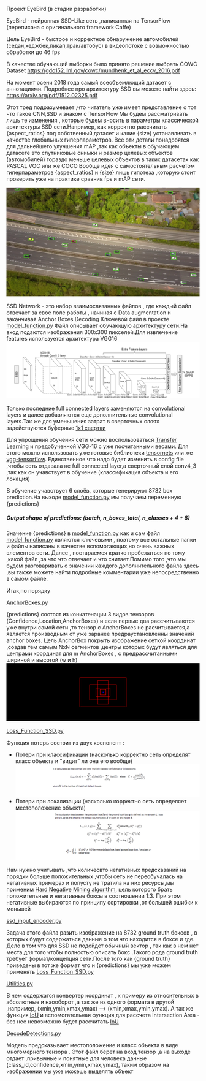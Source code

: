 Проект EyeBird (в стадии разработки)

EyeBird - нейронная SSD-Like сеть ,написанная на TensorFlow (переписана с оригинального framework Caffe)

Цель EyeBird - быстрое и корректное обнаружение автомобилей (седан,хеджбек,пикап,трак/автобус) в видеопотоке с возможностью обработки
до 46 fps

В качестве обучающий выборки было принято решение выбрать COWC Dataset 
https://gdo152.llnl.gov/cowc/mundhenk_et_al_eccv_2016.pdf

На момент осени 2018 года самый всеобъемлющий датасет с аннотациями.
Подробнее про архитектуру SSD вы можете найти здесь: https://arxiv.org/pdf/1512.02325.pdf

Этот тред подразумевает ,что читатель уже имеет представление о тот что такое CNN,SSD и знаком с TensorFlow
Мы будем рассматривать лишь те изменения , которые будем вносить в параметры классической архитектуры SSD сети.Например,
как корректно рассчитать {aspect_ratios} под собственный датасет и какие {size} устанавливать в качестве глобальных гиперпараметров.
Все эти детали понадобятся для дальнейшего улучшения mAP ,так как объекты в обучающем датасете это спутниковые снимки и размер целевых объектов (автомобилей)
гораздо меньше целевых объектов в таких датасетах как PASCAL VOC или же COCO
Вообще идея с самостоятельным расчетом гиперпараметров {aspect_ratios} и {size} лишь гипотеза ,которую стоит проверить уже на практике сравнив fps и mAP сети.


![Image alt](https://github.com/toseek01/eyebird/blob/master/illustrator/highway_edit.png)

SSD Network - это набор взаимосвязанных файлов , где каждый файл отвечает за свое поле работы , начиная с Data augmentation
и заканчивая Anchor Boxes Decoding
Ключевой файл в проекте [model_function.py](https://github.com/toseek01/eyebird/blob/master/model_function.py)
Файл описывает обучающую архитектуру сети.На вход подаются изображения 300х300 пикселей.Для извлечение features используется архитектура 
VGG16 
![Image alt](https://github.com/toseek01/eyebird/blob/master/illustrator/ssd_arch.png)

Только последние full connected layers заменяются на convolutional layers и далее добавляются еще дополнительные convolutional layers.Так же для уменьшения затрат в сверточных слоях задействуются буферные [1х1 свертки](https://stats.stackexchange.com/questions/194142/what-does-1x1-convolution-mean-in-a-neural-network)

Для упрощения обучения сети можно воспользоваться [Transfer Learning](https://towardsdatascience.com/transfer-learning-in-tensorflow-9e4f7eae3bb4) и предобученной VGG-16 c уже посчитанными весами. Для этого можно использовать уже готовые библиотеки [tensornets](https://github.com/taehoonlee/tensornets) или же [vgg-tensorflow](https://github.com/machrisaa/tensorflow-vgg).
Единственное что надо будет изменить в config file ,чтобы сеть отдавала не full connected layer,а сверточный слой conv4_3 ,так как он учавствует в обучение (классификация объекта и его локация)

В обучение учавствует 6 слоёв, которые генерируют 8732 box prediction.На выходе [model_function.py](https://github.com/toseek01/eyebird/blob/master/model_function.py) мы получаем переменную {predictions} 
##### Output shape of predictions: (batch, n_boxes_total, n_classes + 4 + 8)
Значение {predictions} в [model_function.py](https://github.com/toseek01/eyebird/blob/master/model_function.py) как и сам файл [model_function.py](https://github.com/toseek01/eyebird/blob/master/model_function.py) являются ключевыми , поэтому все остальные  папки и файлы написаны в качестве вспомогающих,но очень важных элементов сети. Далее , постараемся кратко пробежаться по тому ,какой файл ,за что что отвечает и что считает.Помимо того ,что мы будем разговаривать о значении каждого дополнительного файла здесь ,вы также можете найти подробные комментарии уже непосредственно в самом файле.

Итак,по порядку 

[AnchorBoxes.py](https://github.com/toseek01/eyebird/blob/master/AnchorBoxes.py)  

{predictions} состоят из конкатенации 3 видов тензоров (Confidence,Location,AnchorBoxes) и если первые два рассчитываются уже внутри самой сети ,то тензор с AnchorBoxes не расчитывается,а является производным от уже заранее предраустановленны значений anchor boxes.
Цель AnchorBox покрыть изображение сеткой координат ,создав тем самым NxN сегментов ,центры которых будут являться для центрами координат для m AnchorBoxes , с предрассчитанными шириной и высотой (w и h)
![Image alt](https://github.com/toseek01/eyebird/blob/master/illustrator/anchorbox.png)

[Loss_Function_SSD.py](https://github.com/toseek01/eyebird/blob/master/AnchorBoxes.py)  

Функция потерь состоит из двух коспонент :
- Потери при классификации (насколько корректно сеть определят класс объекта и "видит" ли она его вообще)
![Image alt](https://github.com/toseek01/eyebird/blob/master/illustrator/conf_loss.png)
- Потери при локализации (насколько корректно сеть определяет местоположение объекта)
![Image alt](https://github.com/toseek01/eyebird/blob/master/illustrator/loc_loss.png)

Нам нужно учитывать ,что количесвто негативных предсказаний на порядки больше положительных ,чтобы сеть не переобучалась на негативных примерах и попусту не тратила на них ресурсы,мы применим [Hard Negative Mining algorithm](https://www.quora.com/What-does-it-mean-by-negative-and-hard-negative-training-examples-in-computer-vision), цель которого брать положительные и негативные боксы в соотношении 1:3.
При этом негативные выбираются по принципу сортировки ,от большей ошибки к меньшей

[ssd_input_encoder.py](https://github.com/toseek01/eyebird/blob/master/ssd_input_encoder.py)

Задача этого файла разить изображение на 8732 ground truth боксов , в которых будут содержаться данные о том что находится в боксе и где.
Дело в том что для SSD не подойдет обычный вектор , так как в нем нет места для того чтобы полностью описать бокс .Такого рода ground truth требует формат/концепция сети.После того как {ground truth} приведены в тот же формат что и {predictions} мы уже можем применять [Loss_Function_SSD.py](https://github.com/toseek01/eyebird/blob/master/AnchorBoxes.py)

[Utilities.py](https://github.com/toseek01/eyebird/blob/master/bounding_box_utils.py)

В нем содержатся конвертер координат , к примеру из относительных в абсолютные и наооборот ,а так же из одного формата в другой ,например, (xmin,ymin,xmax,ymax) --> (xmin,xmax,ymin,ymax). А так же функция [IoU](https://medium.com/@venuktan/vectorized-intersection-over-union-iou-in-numpy-and-tensor-flow-4fa16231b63d) и вспомогательная функция для рассчета Intersection Area - без нее невозможно будет рассчитать [IoU](https://medium.com/@venuktan/vectorized-intersection-over-union-iou-in-numpy-and-tensor-flow-4fa16231b63d)

[DecodeDetections.py](https://github.com/toseek01/eyebird/blob/master/DecodeDetections.py)

Модель предсказывает местоположение и класс объекта в виде многомерного тензора . Этот файл берет на вход тензор ,а на выходе отдает ,привычные и понятные для человека данные (class_id,confidence,xmin,ymin,xmax,ymax), таким образом на изображении мы уже можешь выделять объект

